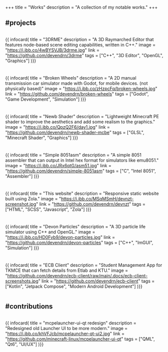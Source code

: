 +++
title = "Works"
description = "A collection of my notable works."
+++

## #projects

<div style="display: flex; gap: 10px; flex-wrap: wrap;">

{{ infocard(
    title = "3DRME"
    description = "A 3D Raymarched Editor that features node-based scene editing capabilities, written in C++."
    image = "https://i.ibb.co/4wBYSVJB/3drme.jpg"
    link = "https://github.com/devendrn/3drme"
    tags = ["C++", "3D Editor", "OpenGL", "Graphics"]
)}}

{{ infocard(
    title = "Broken Wheels"
    description = "A 2D manual transmission car simulator made with Godot, for mobile devices. (not physically based)"
    image = "https://i.ibb.co/zHzpcFq/broken-wheels.jpg"
    link = "https://github.com/devendrn/broken-wheels"
    tags = ["Godot", "Game Development", "Simulation"]
)}}

{{ infocard(
    title = "Newb Shader"
    description = "Lightweight Minecraft PE shader to improve the aesthetics and add some realism to the graphics."
    image = "https://i.ibb.co/QpzQ2F6/day1.jpg"
    link = "https://github.com/devendrn/newb-shader-mcbe"
    tags = ["GLSL", "Minecraft Shader", "Graphics"]
)}}

{{ infocard(
    title = "Simple 8051asm"
    description = "A simple 8051 assembler that can output in Intel hex format for simulators like emu8051."
    image = "https://i.ibb.co/JRx6qtG/asm51.jpg"
    link = "https://github.com/devendrn/simple-8051asm"
    tags = ["C", "Intel 8051", "Assembler"]
)}}

{{ infocard(
    title = "This website"
    description = "Responsive static website built using Zola."
    image = "https://i.ibb.co/MSqMSmH/devnzt-screenshot.jpg"
    link = "https://github.com/devendrn/devnzt"
    tags = ["HTML", "SCSS", "Javascript", "Zola"]
)}}

{{ infocard(
    title = "Devon Particles"
    description = "A 3D particle life simulator using C++ and OpenGL."
    image = "https://i.ibb.co/HD0Fvb9/devon-particles.jpg"
    link = "https://github.com/devendrn/devon-particles"
    tags = ["C++", "ImGUI", "Simulation"]
)}}

{{ infocard(
    title = "ECB Client"
    description = "Student Management App for TKMCE that can fetch details from Etlab and KTU."
    image = "https://github.com/devendrn/ecb-client/raw/main/.docs/ecb-client-screenshots.jpg"
    link = "https://github.com/devendrn/ecb-client"
    tags = ["Kotlin", "Jetpack Compose", "Modern Android Development"]
)}}

</div>

## #contributions

<div style="display: flex; gap: 10px; flex-wrap: wrap;">

{{ infocard(
    title = "mcpelauncher-ui-qt redesign"
    description = "Redesigned old Launcher UI to be more modern."
    image = "https://i.ibb.co/khVFJcb/mcpelauncher-qt-ui2.jpg"
    link = "https://github.com/minecraft-linux/mcpelauncher-ui-qt"
    tags = ["QML", "Qt6", "UI/UX"]
)}}

</div>
